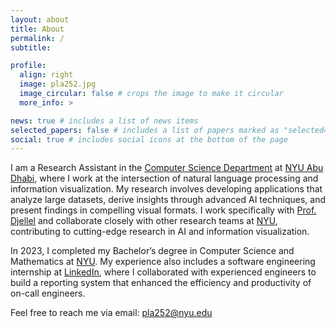 ```yaml
---
layout: about
title: About
permalink: /
subtitle:

profile:
  align: right
  image: pla252.jpg
  image_circular: false # crops the image to make it circular
  more_info: >

news: true # includes a list of news items
selected_papers: false # includes a list of papers marked as "selected={true}"
social: true # includes social icons at the bottom of the page
---
```


I am a Research Assistant in the [Computer Science Department](https://nyuad.nyu.edu/en/academics/divisions/science/academic-programs/computer-science.html) at [NYU Abu Dhabi](https://nyuad.nyu.edu/en/), where I work at the intersection of natural language processing and information visualization. My research involves developing applications that analyze large datasets, derive insights through advanced AI techniques, and present findings in compelling visual formats. I work specifically with [Prof. Djellel](https://dedcode.github.io/) and collaborate closely with other research teams at [NYU](https://www.nyu.edu/), contributing to cutting-edge research in AI and information visualization.

In 2023, I completed my Bachelor’s degree in Computer Science and Mathematics at [NYU](https://www.nyu.edu/). My experience also includes a software engineering internship at [LinkedIn](https://linkedin.com/), where I collaborated with experienced engineers to build a reporting system that enhanced the efficiency and productivity of on-call engineers.

Feel free to reach me via email: [pla252@nyu.edu](mailto:pla252@nyu.edu)